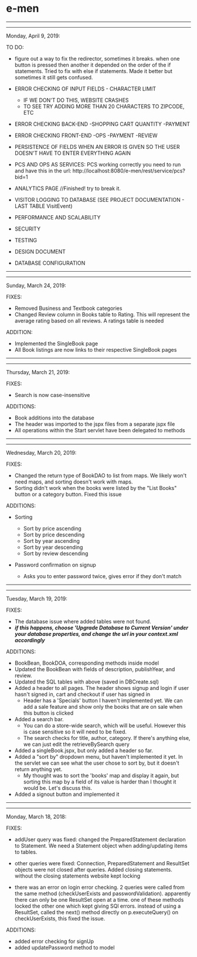 # e-men


***************************************************************************************************************************************************
***************************************************************************************************************************************************

Monday, April 9, 2019:

TO DO:
- figure out a way to fix the redirector, sometimes it breaks. when one button is pressed then another it depended on the order of the if statements. Tried to fix with else if statements. Made it better but sometimes it still gets confused. 

- ERROR CHECKING OF INPUT FIELDS - CHARACTER LIMIT
	- IF WE DON'T DO THIS, WEBSITE CRASHES
	- TO SEE TRY ADDING MORE THAN 20 CHARACTERS TO ZIPCODE, ETC

- ERROR CHECKING BACK-END
	-SHOPPING CART QUANTITY
	-PAYMENT
- ERROR CHECKING FRONT-END
	-OPS
	-PAYMENT
	-REVIEW

- PERSISTENCE OF FIELDS WHEN AN ERROR IS GIVEN SO THE USER DOESN'T HAVE TO ENTER EVERYTHING AGAIN

- PCS AND OPS AS SERVICES: PCS working correctly you need to run and have this in the url: 
http://localhost:8080/e-men/rest/service/pcs?bid=1

- ANALYTICS PAGE //Finished! try to break it. 

- VISITOR LOGGING TO DATABASE (SEE PROJECT DOCUMENTATION - LAST TABLE VisitEvent)

- PERFORMANCE AND SCALABILITY

- SECURITY

- TESTING

- DESIGN DOCUMENT

- DATABASE CONFIGURATION


***************************************************************************************************************************************************
***************************************************************************************************************************************************

Sunday, March 24, 2019:

FIXES:

- Removed Business and Textbook categories
- Changed Review column in Books table to Rating. This will represent the average rating based on all reviews. A ratings table is needed

ADDITION:

- Implemented the SingleBook page
- All Book listings are now links to their respective SingleBook pages

***************************************************************************************************************************************************
***************************************************************************************************************************************************

Thursday, March 21, 2019:

FIXES:

- Search is now case-insensitive

ADDITIONS:

- Book additions into the database
- The header was imported to the jspx files from a separate jspx file
- All operations within the Start servlet have been delegated to methods

***************************************************************************************************************************************************
***************************************************************************************************************************************************

Wednesday, March 20, 2019:

FIXES:

- Changed the return type of BookDAO to list from maps. We likely won't need maps, and sorting doesn't work with maps.
- Sorting didn't work when the books were listed by the "List Books" button or a category button. Fixed this issue

ADDITIONS:
- Sorting
	- Sort by price ascending
	- Sort by price descending
	- Sort by year ascending
	- Sort by year descending
	- Sort by review descending

- Password confirmation on signup
	- Asks you to enter password twice, gives error if they don't match

***************************************************************************************************************************************************
***************************************************************************************************************************************************

Tuesday, March 19, 2019:

FIXES:

- The database issue where added tables were not found.
- ***if this happens, choose 'Upgrade Database to Current Version' under your database properties, and change the url in your context.xml accordingly***

ADDITIONS:

- BookBean, BookDOA, corresponding methods inside model
- Updated the BookBean with fields of description, publishYear, and review.
- Updated the SQL tables with above (saved in DBCreate.sql)
- Added a header to all pages. The header shows signup and login if user hasn't signed in, cart and checkout if user has signed in
	- Header has a 'Specials' button I haven't implemented yet. We can add a sale feature and show only the books that are on sale when this button is clicked
- Added a search bar.
	- You can do a store-wide search, which will be useful. However this is case sensitive so it will need to be fixed.
	- The search checks for title, author, category. If there's anything else, we can just edit the retrieveBySearch query
- Added a singleBook.jspx, but only added a header so far. 
- Added a "sort by" dropdown menu, but haven't implemented it yet. In the servlet we can see what the user chose to sort by, but it doesn't return anything yet.
	- My thought was to sort the 'books' map and display it again, but sorting this map by a field of its value is harder than I thought it would be. Let's discuss this.
- Added a signout button and implemented it

***************************************************************************************************************************************************
***************************************************************************************************************************************************

Monday, March 18, 2018:

FIXES:

- addUser query was fixed: changed the PreparedStatement declaration to Statement. We need a Statement object when adding/updating items to tables.

- other queries were fixed: Connection, PreparedStatement and ResultSet objects were not closed after queries. Added closing statements.
without the closing statements website kept locking

- there was an error on login error checking. 2 queries were called from the same method (checkUserExists and passwordValidation).
apparently there can only be one ResultSet open at a time. one of these methods locked the other one which kept giving SQl errors.
instead of using a ResultSet, called the next() method directly on p.executeQuery() on checkUserExists, this fixed the issue.

ADDITIONS:

- added error checking for signUp
- added updatePassword method to model

